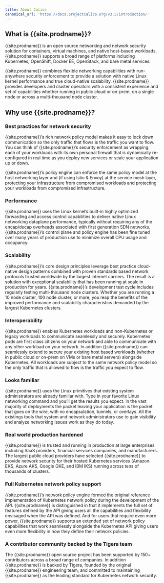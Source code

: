 ```yaml
---
title: About Calico
canonical_url: 'https://docs.projectcalico.org/v3.5/introduction/'
---
```

## What is {{site.prodname}}?

{{site.prodname}} is an open source networking and network security solution for containers, virtual machines, and native host-based workloads.  {{site.prodname}}
supports a broad range of platforms including Kubernetes, OpenShift, Docker EE, OpenStack, and bare metal services.

{{site.prodname}} combines flexible networking capabilities with run-anywhere security enforcement to provide a solution with native Linux kernel performance
and true cloud-native scalability. {{site.prodname}} provides developers and cluster operators with a consistent experience and set of capabilities whether
running in public cloud or on-prem, on a single node or across a multi-thousand node cluster.

## Why use {{site.prodname}}?

### Best practices for network security

{{site.prodname}}’s rich network policy model makes it easy to lock down communication so the only traffic that flows is the traffic you want to flow.
You can think of {{site.prodname}}’s security enforcement as wrapping each of your workloads with its own personal firewall that is dynamically
re-configured in real time as you deploy new services or scale your application up or down.

{{site.prodname}}’s policy engine can enforce the same policy model at the host networking layer and (if using Istio & Envoy) at the service mesh
layer, protecting your infrastructure from compromised workloads and protecting your workloads from compromised infrastructure.

### Performance

{{site.prodname}} uses the Linux kernel’s built-in highly optimized forwarding and access control capabilities to deliver native Linux networking dataplane
performance, typically without requiring any of the encap/decap overheads associated with first generation SDN networks. {{site.prodname}}’s control plane
and policy engine has been fine tuned over many years of production use to minimize overall CPU usage and occupancy.

### Scalability

{{site.prodname}}’s core design principles leverage best practice cloud-native design patterns combined with proven standards based network protocols
trusted worldwide by the largest internet carriers. The result is a solution with exceptional scalability that has been running at scale in
production for years. {{site.prodname}}’s development test cycle includes regularly testing multi-thousand node clusters.  Whether you are running a 10
node cluster, 100 node cluster, or more, you reap the benefits of the improved performance and scalability
characteristics demanded by the largest Kubernetes clusters.

### Interoperability

{{site.prodname}} enables Kubernetes workloads and non-Kubernetes or legacy workloads to communicate seamlessly and securely.  Kubernetes pods are first
class citizens on your network and able to communicate with any other workload on your network.  In addition {{site.prodname}} can seamlessly extend to
secure your existing host based workloads (whether in public cloud or on-prem on VMs or bare metal servers) alongside Kubernetes.  All workloads
are subject to the same network policy model so the only traffic that is allowed to flow is the traffic you expect to flow.

### Looks familiar

{{site.prodname}} uses the Linux primitives that existing system administrators are already familiar with. Type in your favorite Linux networking command
and you’ll get the results you expect.  In the vast majority of deployments the packet leaving your application is the packet that goes on the wire,
with no encapsulation, tunnels, or overlays.  All the existings tools that system and network administrators use to gain visibility
and analyze networking issues work as they do today.

### Real world production hardened

{{site.prodname}} is trusted and running in production at large enterprises including SaaS providers, financial services companies, and manufacturers.  The largest
public cloud providers have selected {{site.prodname}} to provide network security for their hosted Kubernetes services (Amazon EKS, Azure AKS, Google GKE, and IBM IKS) running
across tens of thousands of clusters.

### Full Kubernetes network policy support

{{site.prodname}}’s network policy engine formed the original reference implementation of Kubernetes network policy during the development of the API. {{site.prodname}} is
distinguished in that it implements the full set of features defined by the API giving users all the capabilities and flexibility envisaged when the API was defined.
And for users that require even more power, {{site.prodname}} supports an extended set of network policy capabilities that work seamlessly alongside the Kubernetes API
giving users even more flexibility in how they define their network policies.

### A contributor community backed by the Tigera team

The {{site.prodname}} open source project has been supported by 150+ contributors across a broad range of companies.  In addition {{site.prodname}} is backed by Tigera, founded by
the original {{site.prodname}} engineering team, and committed to maintaining {{site.prodname}} as the leading standard for Kubernetes network security.
